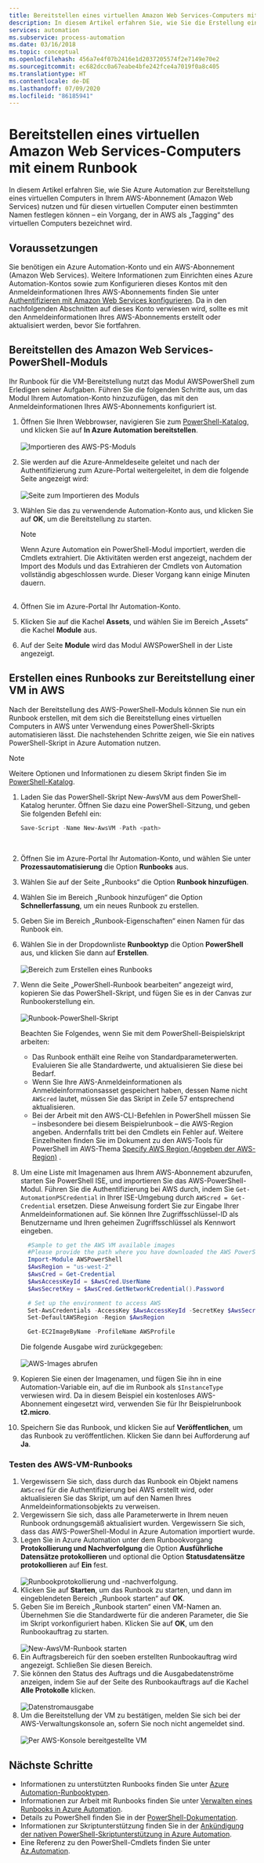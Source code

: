 ```yaml
---
title: Bereitstellen eines virtuellen Amazon Web Services-Computers mit einem Azure Automation-Runbook
description: In diesem Artikel erfahren Sie, wie Sie die Erstellung eines virtuellen Amazon Web Services-Computers automatisieren.
services: automation
ms.subservice: process-automation
ms.date: 03/16/2018
ms.topic: conceptual
ms.openlocfilehash: 456a7e4f07b2416e1d2037205574f2e7149e70e2
ms.sourcegitcommit: ec682dcc0a67eabe4bfe242fce4a7019f0a8c405
ms.translationtype: HT
ms.contentlocale: de-DE
ms.lasthandoff: 07/09/2020
ms.locfileid: "86185941"
---
```

# <a name="deploy-an-amazon-web-services-vm-with-a-runbook"></a>Bereitstellen eines virtuellen Amazon Web Services-Computers mit einem Runbook

In diesem Artikel erfahren Sie, wie Sie Azure Automation zur Bereitstellung eines virtuellen Computers in Ihrem AWS-Abonnement (Amazon Web Services) nutzen und für diesen virtuellen Computer einen bestimmten Namen festlegen können – ein Vorgang, der in AWS als „Tagging“ des virtuellen Computers bezeichnet wird.

## <a name="prerequisites"></a>Voraussetzungen

Sie benötigen ein Azure Automation-Konto und ein AWS-Abonnement (Amazon Web Services). Weitere Informationen zum Einrichten eines Azure Automation-Kontos sowie zum Konfigurieren dieses Kontos mit den Anmeldeinformationen Ihres AWS-Abonnements finden Sie unter [Authentifizieren mit Amazon Web Services konfigurieren](automation-config-aws-account.md). Da in den nachfolgenden Abschnitten auf dieses Konto verwiesen wird, sollte es mit den Anmeldeinformationen Ihres AWS-Abonnements erstellt oder aktualisiert werden, bevor Sie fortfahren.

## <a name="deploy-amazon-web-services-powershell-module"></a>Bereitstellen des Amazon Web Services-PowerShell-Moduls

Ihr Runbook für die VM-Bereitstellung nutzt das Modul AWSPowerShell zum Erledigen seiner Aufgaben. Führen Sie die folgenden Schritte aus, um das Modul Ihrem Automation-Konto hinzuzufügen, das mit den Anmeldeinformationen Ihres AWS-Abonnements konfiguriert ist.  

1. Öffnen Sie Ihren Webbrowser, navigieren Sie zum [PowerShell-Katalog](https://www.powershellgallery.com/packages/AWSPowerShell/), und klicken Sie auf **In Azure Automation bereitstellen**.<br><br> ![Importieren des AWS-PS-Moduls](./media/automation-scenario-aws-deployment/powershell-gallery-download-awsmodule.png)
2. Sie werden auf die Azure-Anmeldeseite geleitet und nach der Authentifizierung zum Azure-Portal weitergeleitet, in dem die folgende Seite angezeigt wird:<br><br> ![Seite zum Importieren des Moduls](./media/automation-scenario-aws-deployment/deploy-aws-powershell-module-parameters.png)
3. Wählen Sie das zu verwendende Automation-Konto aus, und klicken Sie auf **OK**, um die Bereitstellung zu starten.

   > [!NOTE]
   > Wenn Azure Automation ein PowerShell-Modul importiert, werden die Cmdlets extrahiert. Die Aktivitäten werden erst angezeigt, nachdem der Import des Moduls und das Extrahieren der Cmdlets von Automation vollständig abgeschlossen wurde. Dieser Vorgang kann einige Minuten dauern.  
   > <br>

1. Öffnen Sie im Azure-Portal Ihr Automation-Konto.
2. Klicken Sie auf die Kachel **Assets**, und wählen Sie im Bereich „Assets“ die Kachel **Module** aus.
3. Auf der Seite **Module** wird das Modul AWSPowerShell in der Liste angezeigt.

## <a name="create-aws-deploy-vm-runbook"></a>Erstellen eines Runbooks zur Bereitstellung einer VM in AWS

Nach der Bereitstellung des AWS-PowerShell-Moduls können Sie nun ein Runbook erstellen, mit dem sich die Bereitstellung eines virtuellen Computers in AWS unter Verwendung eines PowerShell-Skripts automatisieren lässt. Die nachstehenden Schritte zeigen, wie Sie ein natives PowerShell-Skript in Azure Automation nutzen.  

> [!NOTE]
> Weitere Optionen und Informationen zu diesem Skript finden Sie im [PowerShell-Katalog](https://www.powershellgallery.com/packages/New-AwsVM/).
> 

1. Laden Sie das PowerShell-Skript New-AwsVM aus dem PowerShell-Katalog herunter. Öffnen Sie dazu eine PowerShell-Sitzung, und geben Sie folgenden Befehl ein:<br>
   ```powershell
   Save-Script -Name New-AwsVM -Path <path>
   ```
   <br>
2. Öffnen Sie im Azure-Portal Ihr Automation-Konto, und wählen Sie unter **Prozessautomatisierung** die Option **Runbooks** aus.  
3. Wählen Sie auf der Seite „Runbooks“ die Option **Runbook hinzufügen**.
4. Wählen Sie im Bereich „Runbook hinzufügen“ die Option **Schnellerfassung**, um ein neues Runbook zu erstellen.
5. Geben Sie im Bereich „Runbook-Eigenschaften“ einen Namen für das Runbook ein.
6. Wählen Sie in der Dropdownliste **Runbooktyp** die Option **PowerShell** aus, und klicken Sie dann auf **Erstellen**.<br><br> ![Bereich zum Erstellen eines Runbooks](./media/automation-scenario-aws-deployment/runbook-quickcreate-properties.png)
7. Wenn die Seite „PowerShell-Runbook bearbeiten“ angezeigt wird, kopieren Sie das PowerShell-Skript, und fügen Sie es in der Canvas zur Runbookerstellung ein.<br><br> ![Runbook-PowerShell-Skript](./media/automation-scenario-aws-deployment/runbook-powershell-script.png)<br>
   
    Beachten Sie Folgendes, wenn Sie mit dem PowerShell-Beispielskript arbeiten:

    * Das Runbook enthält eine Reihe von Standardparameterwerten. Evaluieren Sie alle Standardwerte, und aktualisieren Sie diese bei Bedarf.
    * Wenn Sie Ihre AWS-Anmeldeinformationen als Anmeldeinformationsasset gespeichert haben, dessen Name nicht `AWScred` lautet, müssen Sie das Skript in Zeile 57 entsprechend aktualisieren.  
    * Bei der Arbeit mit den AWS-CLI-Befehlen in PowerShell müssen Sie – insbesondere bei diesem Beispielrunbook – die AWS-Region angeben. Andernfalls tritt bei den Cmdlets ein Fehler auf. Weitere Einzelheiten finden Sie im Dokument zu den AWS-Tools für PowerShell im AWS-Thema [Specify AWS Region (Angeben der AWS-Region)](https://docs.aws.amazon.com/powershell/latest/userguide/pstools-installing-specifying-region.html) .  

8. Um eine Liste mit Imagenamen aus Ihrem AWS-Abonnement abzurufen, starten Sie PowerShell ISE, und importieren Sie das AWS-PowerShell-Modul. Führen Sie die Authentifizierung bei AWS durch, indem Sie `Get-AutomationPSCredential` in Ihrer ISE-Umgebung durch `AWScred = Get-Credential` ersetzen. Diese Anweisung fordert Sie zur Eingabe Ihrer Anmeldeinformationen auf. Sie können Ihre Zugriffsschlüssel-ID als Benutzername und Ihren geheimen Zugriffsschlüssel als Kennwort eingeben. 

      ```powershell
        #Sample to get the AWS VM available images
        #Please provide the path where you have downloaded the AWS PowerShell module
        Import-Module AWSPowerShell
        $AwsRegion = "us-west-2"
        $AwsCred = Get-Credential
        $AwsAccessKeyId = $AwsCred.UserName
        $AwsSecretKey = $AwsCred.GetNetworkCredential().Password
   
        # Set up the environment to access AWS
        Set-AwsCredentials -AccessKey $AwsAccessKeyId -SecretKey $AwsSecretKey -StoreAs AWSProfile
        Set-DefaultAWSRegion -Region $AwsRegion
   
        Get-EC2ImageByName -ProfileName AWSProfile
      ```
        
    Die folgende Ausgabe wird zurückgegeben:<br><br>
   ![AWS-Images abrufen](./media/automation-scenario-aws-deployment/powershell-ise-output.png)<br>  
9. Kopieren Sie einen der Imagenamen, und fügen Sie ihn in eine Automation-Variable ein, auf die im Runbook als `$InstanceType` verwiesen wird. Da in diesem Beispiel ein kostenloses AWS-Abonnement eingesetzt wird, verwenden Sie für Ihr Beispielrunbook **t2.micro**.  
10. Speichern Sie das Runbook, und klicken Sie auf **Veröffentlichen**, um das Runbook zu veröffentlichen. Klicken Sie dann bei Aufforderung auf **Ja**.

### <a name="test-the-aws-vm-runbook"></a>Testen des AWS-VM-Runbooks

1. Vergewissern Sie sich, dass durch das Runbook ein Objekt namens `AWScred` für die Authentifizierung bei AWS erstellt wird, oder aktualisieren Sie das Skript, um auf den Namen Ihres Anmeldeinformationsobjekts zu verweisen.    
2. Vergewissern Sie sich, dass alle Parameterwerte in Ihrem neuen Runbook ordnungsgemäß aktualisiert wurden.
Vergewissern Sie sich, dass das AWS-PowerShell-Modul in Azure Automation importiert wurde.  
3. Legen Sie in Azure Automation unter dem Runbookvorgang **Protokollierung und Nachverfolgung** die Option **Ausführliche Datensätze protokollieren** und optional die Option **Statusdatensätze protokollieren** auf **Ein** fest.<br><br> ![Runbookprotokollierung und -nachverfolgung](./media/automation-scenario-aws-deployment/runbook-settings-logging-and-tracing.png).  
4. Klicken Sie auf **Starten**, um das Runbook zu starten, und dann im eingeblendeten Bereich „Runbook starten“ auf **OK**.
5. Geben Sie im Bereich „Runbook starten“ einen VM-Namen an. Übernehmen Sie die Standardwerte für die anderen Parameter, die Sie im Skript vorkonfiguriert haben. Klicken Sie auf **OK**, um den Runbookauftrag zu starten.<br><br> ![New-AwsVM-Runbook starten](./media/automation-scenario-aws-deployment/runbook-start-job-parameters.png)
6. Ein Auftragsbereich für den soeben erstellten Runbookauftrag wird angezeigt. Schließen Sie diesen Bereich.
7. Sie können den Status des Auftrags und die Ausgabedatenströme anzeigen, indem Sie auf der Seite des Runbookauftrags auf die Kachel **Alle Protokolle** klicken.<br><br> ![Datenstromausgabe](./media/automation-scenario-aws-deployment/runbook-job-streams-output.png)
8. Um die Bereitstellung der VM zu bestätigen, melden Sie sich bei der AWS-Verwaltungskonsole an, sofern Sie noch nicht angemeldet sind.<br><br> ![Per AWS-Konsole bereitgestellte VM](./media/automation-scenario-aws-deployment/aws-instances-status.png)

## <a name="next-steps"></a>Nächste Schritte
 
* Informationen zu unterstützten Runbooks finden Sie unter [Azure Automation-Runbooktypen](automation-runbook-types.md).
* Informationen zur Arbeit mit Runbooks finden Sie unter [Verwalten eines Runbooks in Azure Automation](manage-runbooks.md).
* Details zu PowerShell finden Sie in der [PowerShell-Dokumentation](/powershell/scripting/overview).
* Informationen zur Skriptunterstützung finden Sie in der [Ankündigung der nativen PowerShell-Skriptunterstützung in Azure Automation](https://azure.microsoft.com/blog/announcing-powershell-script-support-azure-automation-2/).
* Eine Referenz zu den PowerShell-Cmdlets finden Sie unter [Az.Automation](/powershell/module/az.automation/?view=azps-3.7.0#automation).
